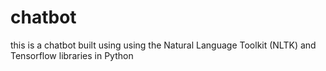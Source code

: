# chatbot
this is a chatbot built using using the Natural Language Toolkit (NLTK) and Tensorflow libraries in Python
